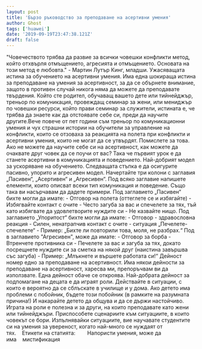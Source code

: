 ```yaml
---
layout: post
title: 'Бързо ръководство за преподаване на асертивни умения'
author: Ghost
tags: ['huawei']
date: '2019-09-19T23:47:38.121Z'
draft: false
---
```


"Човечеството трябва да развие за всички човешки конфликти метод, който отхвърля отмъщението, агресията и отмъщението. Основата на този метод е любовта." - Мартин Лутър Кинг, младши. Ужасяващата истина за обучението на асертивни умения. Има една шокираща истина за преподаване на умения за асертивност, за да се обърнете внимание, защото в противен случай никога няма да можете да преподавате твърдения. Който сте родител, обучаващ вашето дете или тийнейджър, треньор по комуникация, провеждащ семинар за жени, или мениджър по човешки ресурси, който прави семинар за служители, истината е, че трябва да знаете как да отстоявате себе си, преди да научите другите.Вече повече от пет години съм треньор по комуникационни умения и чух страшни истории на обучители за управление на конфликти, които се отзоваха за реакцията на полета при конфликти и асертивни умения, които не могат да се утвърдят. Помислете за това. Ако не можете да научите себе си на асертивност, как можете да очаквате друг човек да се поучи от вас? Така че първият урок е да станете асертивни в комуникацията и поведението. Най-добрият модел за ускоряване на обучението. Следващата стъпка е да осигурите пасивно, упорито и агресивен модел. Начертайте три колони с заглавия „Пасивен“, „Асертивен“ и „Агресивен“. Под всяко заглавие напишете елементи, които описват всеки тип комуникация и поведение. Също така ви насърчавам да дадете примери. Под заглавието „Пасивен“ бихте могли да имате: - Отговор на полета (оттеглете се и избягайте) - Избягвайте контакт с очите - Често загуба за вас и спечелете за тях, тъй като избягвате да удовлетворите нуждите си - Не казвайте нищо. Под заглавието „Упоритост“ бихте могли да имате: - Отговор - здравословна реакция - Силен, ненатрапчив контакт с очите - ситуация „Печелете-спечелете“ - Пример: „Бихте ли повторили това, моля, не разбрах.“ Под в заглавието "Агресивен", може да имате: - Отговор за борба - Втренчете противника си - Печелете за вас и загуба за тях, докато посрещнете нуждите си за сметка на някой друг (наистина завършва със загуба) - Пример: „Млъкнете и вършете работата си!“ Дейност номер едно за преподаване на асертивност. Има някои дейности за преподаване на асертивност, харесва ми, препоръчвам ви да използвате. Една дейност обаче се откроява. Най-добрата дейност за подпомагане на децата е да играят роли. Действайте в ситуации, с които е вероятно да се сблъскате в училище и у дома. Ако детето има проблеми с побойник, бъдете този побойник (в рамките на разумната причина!) И накарайте детето да общува и да се държи настойчиво. Играта на роли е полезна и за други, на които преподавате като жени или тийнейджъри. Приспособете сценариите към ситуациите, в които човекът се бори. Изпълнявайки ситуациите, вие научавате студентите си на умения за увереност, когато най-много се нуждаят от тях.    Етикети на статията:        Напористи умения, може да има    мистификация
